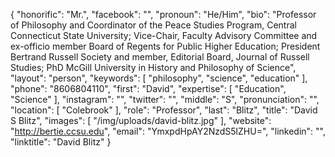 {
  "honorific": "Mr.",
  "facebook": "",
  "pronoun": "He/Him",
  "bio": "Professor of Philosophy and Coordinator of the Peace Studies Program, Central Connecticut State University; Vice-Chair, Faculty Advisory Committee and ex-officio member Board of Regents for Public Higher Education; President Bertrand Russell Society and member, Editorial Board, Journal of Russell Studies; PhD McGill University in History and Philosophy of Science",
  "layout": "person",
  "keywords": [
    "philosophy",
    "science",
    "education"
  ],
  "phone": "8606804110",
  "first": "David",
  "expertise": [
    "Education",
    "Science"
  ],
  "instagram": "",
  "twitter": "",
  "middle": "S",
  "pronunciation": "",
  "location": [
    "Colebrook"
  ],
  "role": "Professor",
  "last": "Blitz",
  "title": "David S Blitz",
  "images": [
    "/img/uploads/david-blitz.jpg"
  ],
  "website": "http://bertie.ccsu.edu",
  "email": "YmxpdHpAY2NzdS5lZHU=",
  "linkedin": "",
  "linktitle": "David Blitz"
}